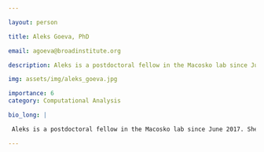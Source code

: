 ```yaml
---

layout: person

title: Aleks Goeva, PhD

email: agoeva@broadinstitute.org

description: Aleks is a postdoctoral fellow in the Macosko lab since June 2017. She holds a BS in Applied Mathematics from Sofia University and an MS and a PhD in Statistics from Boston University.

img: assets/img/aleks_goeva.jpg

importance: 6
category: Computational Analysis

bio_long: |

 Aleks is a postdoctoral fellow in the Macosko lab since June 2017. She holds a BS in Applied Mathematics from Sofia University and an MS and a PhD in Statistics from Boston University.

---
```


